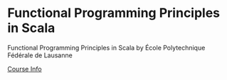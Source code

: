 # Functional Programming Principles in Scala
Functional Programming Principles in Scala by École Polytechnique Fédérale de Lausanne

[Course Info](https://www.coursera.org/learn/progfun1/home/info)
